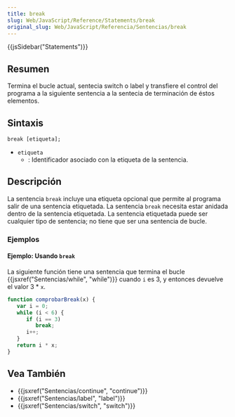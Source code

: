 ```yaml
---
title: break
slug: Web/JavaScript/Reference/Statements/break
original_slug: Web/JavaScript/Referencia/Sentencias/break
---
```


{{jsSidebar("Statements")}}

## Resumen

Termina el bucle actual, sentecia switch o label y transfiere el control del programa a la siguiente sentencia a la sentecia de terminación de éstos elementos.

## Sintaxis

```
break [etiqueta];
```

- `etiqueta`
  - : Identificador asociado con la etiqueta de la sentencia.

## Descripción

La sentencia `break` incluye una etiqueta opcional que permite al programa salir de una sentencia etiquetada. La sentencia `break` necesita estar anidada dentro de la sentencia etiquetada. La sentencia etiquetada puede ser cualquier tipo de sentencia; no tiene que ser una sentencia de bucle.

### Ejemplos

#### Ejemplo: Usando `break`

La siguiente función tiene una sentencia que termina el bucle {{jsxref("Sentencias/while", "while")}} cuando `i` es 3, y entonces devuelve el valor 3 \* `x`.

```js
function comprobarBreak(x) {
   var i = 0;
   while (i < 6) {
      if (i == 3)
         break;
      i++;
   }
   return i * x;
}
```

## Vea También

- {{jsxref("Sentencias/continue", "continue")}}
- {{jsxref("Sentencias/label", "label")}}
- {{jsxref("Sentencias/switch", "switch")}}
